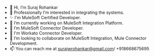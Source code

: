 - 👋 Hi, I’m Suraj Rohankar
- 👀 Professionally I’m interested in integrating the systems.
- ✨ I'm MuleSoft Certified Developer.
- 🌱 I’m currently working on MuleSoft Integration Platform.
- 🌱 I’m MuleSoft Connector Developer.
- 🌱 I'm Workato Connector Developer.
- 💞️ I’m looking to collaborate on MuleSoft Integration, Mule Connector Development.
- 📫 You can reach me at surajwrohankar@gmail.com/ +918668675695

<!---
surajrohankar/surajrohankar is a ✨ special ✨ repository because its `README.md` (this file) appears on your GitHub profile.
You can click the Preview link to take a look at your changes.
--->
